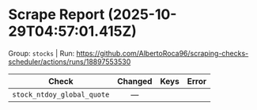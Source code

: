 # Scrape Report (2025-10-29T04:57:01.415Z)

Group: `stocks`  |  Run: https://github.com/AlbertoRoca96/scraping-checks-scheduler/actions/runs/18897553530

| Check | Changed | Keys | Error |
|---|:---:|:--|:--|
| `stock_ntdoy_global_quote` | — |  |  |
